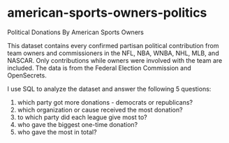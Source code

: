 # american-sports-owners-politics

Political Donations By American Sports Owners

This dataset contains every confirmed partisan political contribution from team owners and commissioners in the NFL, NBA, WNBA, NHL, MLB, and NASCAR. Only contributions while owners were involved with the team are included. The data is from the Federal Election Commission and OpenSecrets.

I use SQL to analyze the dataset and answer the following 5 questions: 
1. which party got more donations - democrats or republicans?
2. which organization or cause received the most donation? 
3. to which party did each league give most to? 
4. who gave the biggest one-time donation?
5. who gave the most in total? 
